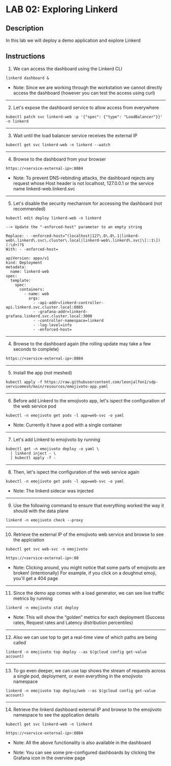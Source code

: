 # LAB 02: Exploring Linkerd

## Description

In this lab we will deploy a demo application and explore Linkerd 

## Instructions

1. We can access the dashboard using the Linkerd CLI

```
linkerd dashboard &
```

- Note: Since we are working through the workstation we cannot directly access the dashboard (however you can test the access using curl)

---

2. Let's expose the dashboard service to allow access from everywhere

```
kubectl patch svc linkerd-web -p '{"spec": {"type": "LoadBalancer"}}' -n linkerd
```

---

3. Wait until the load balancer service receives the external IP

```
kubectl get svc linkerd-web -n linkerd --watch
```

---

4. Browse to the dashboard from your browser

```
https://<service-external-ip>:8084
```

- Note: To prevent DNS-rebinding attacks, the dashboard rejects any request whose Host header is not localhost, 127.0.0.1 or the service name linkerd-web.linkerd.svc

---

5. Let's disable the security mechanism for accessing the dashboard (not recommended)

```
kubectl edit deploy linkerd-web -n linkerd
```
```
--> Update the "-enforced-host" parameter to an empty string

Replace: - -enforced-host=^(localhost|127\.0\.0\.1|linkerd-web\.linkerd\.svc\.cluster\.local|linkerd-web\.linkerd\.svc|\[::1\])(:\d+)?$
With: - -enforced-host=

apiVersion: apps/v1
kind: Deployment
metadata:
  name: linkerd-web
spec:
  template:
    spec:
      containers:
        - name: web
          args:
            - -api-addr=linkerd-controller-api.linkerd.svc.cluster.local:8085
            - -grafana-addr=linkerd-grafana.linkerd.svc.cluster.local:3000
            - -controller-namespace=linkerd
            - -log-level=info
            - -enforced-host=
```

---

4. Browse to the dashboard again (the rolling update may take a few seconds to complete)

```
https://<service-external-ip>:8084
```

---

5. Install the app (not meshed)

```
kubectl apply -f https://raw.githubusercontent.com/leonjalfon1/sdp-servicemesh/main/resources/emojivoto-app.yaml
```

---

6. Before add Linkerd to the emojivoto app, let's ispect the configuration of the web service pod

```
kubectl -n emojivoto get pods -l app=web-svc -o yaml
```

- Note: Currently it have a pod with a single container

---

7. Let's add Linkerd to emojivoto by running

```
kubectl get -n emojivoto deploy -o yaml \
  | linkerd inject - \
  | kubectl apply -f -
```

---

8. Then, let's ispect the configuration of the web service again

```
kubectl -n emojivoto get pods -l app=web-svc -o yaml
```

- Note: The linkerd sidecar was injected

---

9. Use the following command to ensure that everything worked the way it should with the data plane

```
linkerd -n emojivoto check --proxy
```

---

10. Retrieve the external IP of the emojivoto web service and browse to see the applciation 

```
kubectl get svc web-svc -n emojivoto
```
```
https://<service-external-ip>:80
```

- Note: Clicking around, you might notice that some parts of emojivoto are broken! (intentionally) For example, if you click on a doughnut emoji, you'll get a 404 page

---

11. Since the demo app comes with a load generator, we can see live traffic metrics by running

```
linkerd -n emojivoto stat deploy
```

- Note: This will show the “golden” metrics for each deployment (Success rates, Request rates and Latency distribution percentiles)

---

12. Also we can use top to get a real-time view of which paths are being called

```
linkerd -n emojivoto top deploy --as $(gcloud config get-value account)
```

---

13. To go even deeper, we can use tap shows the stream of requests across a single pod, deployment, or even everything in the emojivoto namespace

```
linkerd -n emojivoto tap deploy/web --as $(gcloud config get-value account)
```

---

14. Retrieve the linkerd dashboard external IP and browse to the emojivoto namespace to see the application details 

```
kubectl get svc linkerd-web -n linkerd
```
```
https://<service-external-ip>:8084
```

- Note: All the above functionality is also available in the dashboard

- Note: You can see some pre-configured dashboards by clicking the Grafana icon in the overview page
